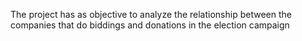The project has as objective to analyze the relationship between the companies that do biddings and donations in the election campaign
